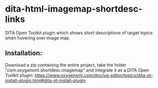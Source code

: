 # dita-html-imagemap-shortdesc-links
DITA Open Toolkit plugin which shows short descriptions of target topics when hovering over image map.

## Installation:
Download a zip containing the entire project, take the folder "com.oxygenxml.shortdesc.imagemap" and integrate it as a DITA Open Toolkit plugin: https://www.oxygenxml.com/doc/ug-editor/topics/dita-ot-install-plugin.html#dita-ot-install-plugin
